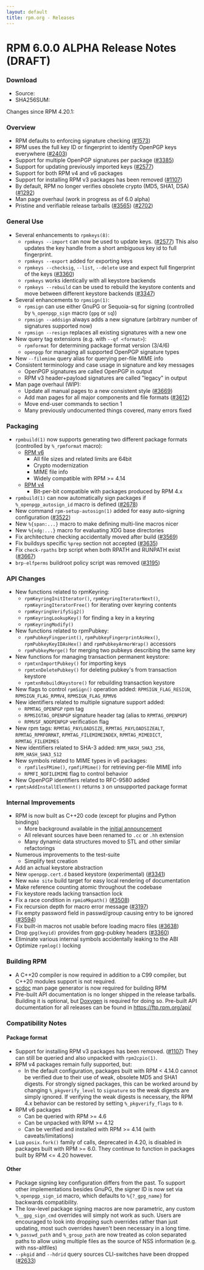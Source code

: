 ```yaml
---
layout: default
title: rpm.org - Releases
---
```


# RPM 6.0.0 ALPHA Release Notes (DRAFT)

### Download
* Source:
* SHA256SUM:

Changes since RPM 4.20.1:

### Overview
* RPM defaults to enforcing signature checking
  ([#1573](https://github.com/rpm-software-management/rpm/issues/1573))
* RPM uses the full key ID or fingerprint to identify OpenPGP keys everywhere
  ([#2403](https://github.com/rpm-software-management/rpm/issues/2403))
* Support for multiple OpenPGP signatures per package
  ([#3385](https://github.com/rpm-software-management/rpm/issues/3385))
* Support for updating previously imported keys
  ([#2577](https://github.com/rpm-software-management/rpm/issues/2577))
* Support for both RPM v4 and v6 packages
* Support for installing RPM v3 packages has been removed
  ([#1107](https://github.com/rpm-software-management/rpm/issues/1107))
* By default, RPM no longer verifies obsolete crypto (MD5, SHA1, DSA)
  ([#1292](https://github.com/rpm-software-management/rpm/issues/1292))
* Man page overhaul (work in progress as of 6.0 alpha)
* Pristine and verifiable release tarballs ([#3565](https://github.com/rpm-software-management/rpm/issues/3565)) ([#2702](https://github.com/rpm-software-management/rpm/issues/2702))

### General Use
* Several enhancements to `rpmkeys(8)`:
  * `rpmkeys --import` can now be used to update keys.
    ([#2577](https://github.com/rpm-software-management/rpm/issues/2577))
    This also updates the key handle from a short ambiguous key id to
    full fingerprint.
  * `rpmkeys --export` added for exporting keys
  * `rpmkeys --checksig`, `--list`, `--delete` use and expect full
    fingerprint of the keys
    ([#3360](https://github.com/rpm-software-management/rpm/issues/3360))
  * `rpmkeys` works identically with all keystore backends
  * `rpmkeys --rebuild` can be used to rebuild the keystore contents and
     move between different keystore backends ([#3347](https://github.com/rpm-software-management/rpm/issues/3347))
* Several enhancements to `rpmsign(1)`:
  * `rpmsign` can use either GnuPG or Sequoia-sq for signing (controlled
    by `%_openpgp_sign` macro (`gpg` or `sq`))
  * `rpmsign --addsign` always adds a new signature (arbitrary number of
    signatures supported now)
  * `rpmsign --resign` replaces all existing signatures with a new one
* New query tag extensions (e.g. with `--qf <format>`):
  * `rpmformat` for determining package format version (3/4/6)
  * `openpgp` for managing all supported OpenPGP signature types
* New `--filemime` query alias for querying per-file MIME info
* Consistent terminology and case usage in signature and key messages
  * OpenPGP signatures are called OpenPGP in output
  * RPM v3 header+payload signatures are called "legacy" in output
* Man page overhaul (WIP):
  * Update all manual pages to a new consistent style
    ([#3669](https://github.com/rpm-software-management/rpm/issues/3669))
  * Add man pages for all major components and file formats
    ([#3612](https://github.com/rpm-software-management/rpm/issues/3612))
  * Move end-user commands to section 1
  * Many previously undocumented things covered, many errors fixed

### Packaging
* `rpmbuild(1)` now supports generating two different package formats
  (controlled by `%_rpmformat` macro):
  * [RPM v6](https://rpm-software-management.github.io/rpm/manual/format_v6.html)
    * All file sizes and related limits are 64bit
    * Crypto modernization
    * MIME file info
    * Widely compatible with RPM >= 4.14
  * [RPM v4](https://rpm-software-management.github.io/rpm/manual/format_v4.html)
    * Bit-per-bit compatible with packages produced by RPM 4.x
* `rpmbuild(1)` can now automatically sign packages if `%_openpgp_autosign_id`
  macro is defined ([#2678](https://github.com/rpm-software-management/rpm/issues/2678))
* New command `rpm-setup-autosign(1)` added for easy auto-signing configuration
  ([#3522](https://github.com/rpm-software-management/rpm/issues/3522))
* New `%{span:...}` macro to make defining multi-line macros nicer
* New `%{xdg:...}` macro for evaluating XDG base directories
* Fix architecture checking accidentally moved after build
  ([#3569](https://github.com/rpm-software-management/rpm/issues/3569))
* Fix buildsys specific `%prep` section not accepted
  ([#3635](https://github.com/rpm-software-management/rpm/issues/3635))
* Fix `check-rpaths` brp script when both RPATH and RUNPATH exist ([#3667](https://github.com/rpm-software-management/rpm/issues/3667))
* `brp-elfperms` buildroot policy script was removed ([#3195](https://github.com/rpm-software-management/rpm/issues/3195))

### API Changes
* New functions related to rpmKeyring:
  * `rpmKeyringInitIterator()`, `rpmKeyringIteratorNext()`,
    `rpmKeyringIteratorFree()` for iterating over keyring contents
  * `rpmKeyringVerifySig2()`
  * `rpmKeyringLookupKey()` for finding a key in a keyring
  * `rpmKeyringModify()`
* New functions related to rpmPubkey:
  * `rpmPubkeyFingperint()`, `rpmPubkeyFingerprintAsHex()`,
    `rpmPubkeyKeyIDAsHex()` and `rpmPubkeyArmorWrap()` accessors
  * `rpmPubkeyMerge()` for merging two pubkeys describing the same key
* New functions for managing transaction permanent keystore:
  * `rpmtxnImportPubkey()` for importing keys
  * `rpmtxnDeletePubkey()` for deleting pubkey's from transaction keystore
  * `rpmtxnRebuildKeystore()` for rebuilding transaction keystore
* New flags to control `rpmSign()` operation added:
  `RPMSIGN_FLAG_RESIGN`, `RPMSIGN_FLAG_RPMV4`, `RPMSIGN_FLAG_RPMV6`
* New identifiers related to multiple signature support added:
  * `RPMTAG_OPENPGP` rpm tag
  * `RPMSIGTAG_OPENPGP` signature header tag (alias to `RPMTAG_OPENPGP`)
  * `RPMVSF_NOOPENPGP` verification flag
* New rpm tags:
  `RPMTAG_PAYLOADSIZE`, `RPMTAG_PAYLOADSIZEALT`, `RPMTAG_RPMFORMAT`,
  `RPMTAG_FILEMIMEINDEX`, `RPMTAG_MIMEDICT`, `RPMTAG_FILEMIMES`
* New identifiers related to SHA-3 added:
  `RPM_HASH_SHA3_256`, `RPM_HASH_SHA3_512`
* New symbols related to MIME types in v6 packages:
  * `rpmfilesFMime()`, `rpmfiFMime()` for retrieving per-file MIME info
  * `RPMFI_NOFILEMIME` flag to control behavior
* New OpenPGP identifiers related to RFC-9580 added
* `rpmtsAddInstallElement()` returns `3` on unsupported package format

### Internal Improvements
* RPM is now built as C++20 code (except for plugins and Python bindings)
  * More background available in the [initial announcement](https://github.com/rpm-software-management/rpm/discussions/2983)
  * All relevant sources have been renamed to `.cc` or `.hh` extension
  * Many dynamic data structures moved to STL and other similar refactorings
* Numerous improvements to the test-suite
  * Simplify test creation
* Add an actual keystore abstraction
* New `openpgp.cert.d` based keystore (experimental) ([#3341](https://github.com/rpm-software-management/rpm/issues/3341))
* New `make site` build target for easy local rendering of documentation
* Make reference counting atomic throughout the codebase
* Fix keystore reads lacking transaction lock
* Fix a race condition in `rpmioMkpath()` ([#3508](https://github.com/rpm-software-management/rpm/issues/3508))
* Fix recursion depth for macro error message ([#3197](https://github.com/rpm-software-management/rpm/issues/3197))
* Fix empty password field in passwd/group causing entry to be ignored
  ([#3594](https://github.com/rpm-software-management/rpm/issues/3594))
* Fix built-in macros not usable before loading macro files ([#3638](https://github.com/rpm-software-management/rpm/issues/3638))
* Drop `gpg(keyid)` provides from gpg-pubkey headers ([#3360](https://github.com/rpm-software-management/rpm/issues/3360))
* Eliminate various internal symbols accidentally leaking to the ABI
* Optimize `rpmlog()` locking

### Building RPM
* A C++20 compiler is now required in addition to a C99 compiler, but
  C++20 modules support is not required.
* [scdoc](https://git.sr.ht/~sircmpwn/scdoc) man page generator is now
  required for building RPM
* Pre-built API documentation is no longer shipped in the release tarballs.
  Building it is optional, but [Doxygen](https://github.com/doxygen/)
  is required for doing so. Pre-built API documentation for all releases
  can be found in https://ftp.rpm.org/api/

### Compatibility Notes
#### Package format
* Support for installing RPM v3 packages has been removed.
  ([#1107](https://github.com/rpm-software-management/rpm/issues/1107))
  They can still be queried and also unpacked with `rpm2cpio(1)`.
* RPM v4 packages remain fully supported, but:
  * In the default configuration, packages built with RPM < 4.14.0 cannot
    be verified due to their use of weak, obsolete MD5 and SHA1 digests.
    For strongly signed packages, this can be worked around by changing
    `%_pkgverify_level` to `signature` so the weak digests are simply ignored.
    If verifying the weak digests is necessary, the RPM 4.x behavior can
    be restored by setting `%_pkgverify_flags` to `0`.
* RPM v6 packages
  * Can be queried with RPM >= 4.6
  * Can be unpacked with RPM >= 4.12
  * Can be verified and installed with RPM >= 4.14 (with caveats/limitations)
* Lua `posix.fork()` family of calls, deprecated in 4.20, is disabled in
  packages built with RPM >= 6.0. They continue to function in packages
  built by RPM <= 4.20 however.

#### Other
* Package signing key configuration differs from the past. To support
  other implementations besides GnuPG, the signer ID is now set via
  `%_openpgp_sign_id` macro, which defaults to `%{?_gpg_name}` for
  backwards compatibility.
* The low-level package signing macros are now parametric, any custom
  `%__gpg_sign_cmd` overrides will simply not work as such. Users are
  encouraged to look into dropping such overrides rather than just
  updating, most such overrides haven't been necessary in a long time.
* `%_passwd_path` and `%_group_path` are now treated as colon separated
  paths to allow using multiple files as the source of NSS information
  (e.g. with nss-altfiles)
* `--pkgid` and `--hdrid` query sources CLI-switches have been dropped
  ([#2633](https://github.com/rpm-software-management/rpm/issues/2633))
